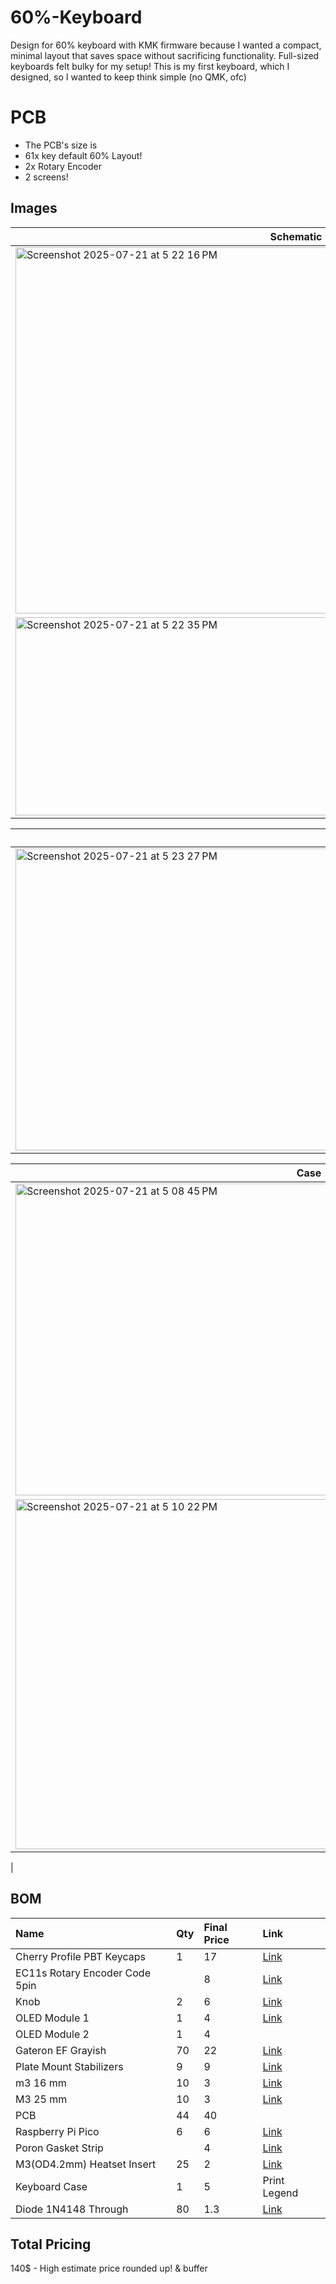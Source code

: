# 60%-Keyboard

Design for 60% keyboard with KMK firmware because I wanted a compact, minimal layout that saves space without sacrificing functionality. Full-sized keyboards felt bulky for my setup! This is my first keyboard, which I designed, so I wanted to keep think simple (no QMK, ofc)

# PCB
- The PCB's size is
- 61x key default 60% Layout!
- 2x Rotary Encoder
- 2 screens!

## Images


| Schematic                 |
| ------------------------- |
| <img width="828" height="586" alt="Screenshot 2025-07-21 at 5 22 16 PM" src="https://github.com/user-attachments/assets/25c0ebbc-c2d9-4d11-ac57-100f084ba196" /> |
| <img width="898" height="317" alt="Screenshot 2025-07-21 at 5 22 35 PM" src="https://github.com/user-attachments/assets/6c0c90d1-ae54-43ff-be6d-679db194a6f5" /> |


| PCB                   |
| --------------------- |
| <img width="1029" height="483" alt="Screenshot 2025-07-21 at 5 23 27 PM" src="https://github.com/user-attachments/assets/e3dd2c8c-78dc-4125-bb62-7b27bb375641" /> |


| Case                  |
| --------------------- |
| <img width="939" height="499" alt="Screenshot 2025-07-21 at 5 08 45 PM" src="https://github.com/user-attachments/assets/c9c08dc3-6a2f-4497-91ec-ee0285ae81d3" />|
| <img width="884" height="560" alt="Screenshot 2025-07-21 at 5 10 22 PM" src="https://github.com/user-attachments/assets/41986d2a-ee07-4fb3-a305-38cdb8490b15" />
|


## BOM 
| Name | Qty | Final Price | Link |
| :--- | :-- | :---------- | :--- |
| Cherry Profile PBT Keycaps | 1 | 17 | [Link](https://www.aliexpress.com/item/1005009109030179.html) |
| EC11s Rotary Encoder Code 5pin | | 8 | [Link](https://www.aliexpress.us/item/1005008610645902.html) |
| Knob | 2 | 6 | [Link](https://www.aliexpress.us/item/1005008610645902.html) |
| OLED Module 1 | 1 | 4 | [Link](https://www.aliexpress.com/item/1005007038294972.html) |
| OLED Module 2 | 1 | 4 | |
| Gateron EF Grayish | 70 | 22 | [Link](https://www.aliexpress.us/item/1005006358112479.html) |
| Plate Mount Stabilizers | 9 | 9 | [Link](https://www.aliexpress.us/item/1005006528731543.html) |
| m3 16 mm | 10 | 3 | [Link](https://www.aliexpress.us/item/32810872544.html) |
| M3 25 mm | 10 | 3 | [Link](https://www.aliexpress.us/item/32810872544.html) |
| PCB | 44 | 40 | |
| Raspberry Pi Pico | 6 | 6 | [Link](https://www.aliexpress.us/item/1005007661444023.html) |
| Poron Gasket Strip | | 4 | [Link](https://www.aliexpress.com/item/1005003607093794.html) |
| M3(OD4.2mm) Heatset Insert | 25 | 2 | [Link](https://www.aliexpress.us/item/1005003582355741.html) |
| Keyboard Case | 1 | 5 | Print Legend |
| Diode 1N4148 Through | 80 | 1.3 | [Link](https://www.aliexpress.us/item/4000142272546.html) |

## Total Pricing
140$ - High estimate price rounded up! & buffer
